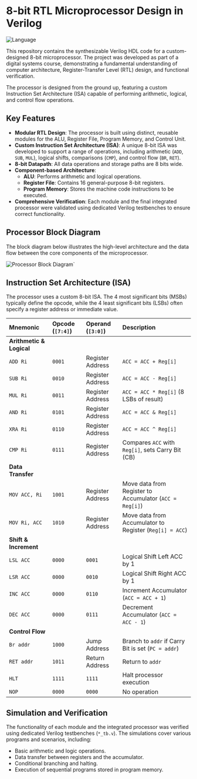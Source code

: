 # 8-bit RTL Microprocessor Design in Verilog

![Language](https://img.shields.io/badge/Language-Verilog-blue.svg)

This repository contains the synthesizable Verilog HDL code for a custom-designed 8-bit microprocessor. The project was developed as part of a digital systems course, demonstrating a fundamental understanding of computer architecture, Register-Transfer Level (RTL) design, and functional verification.

The processor is designed from the ground up, featuring a custom Instruction Set Architecture (ISA) capable of performing arithmetic, logical, and control flow operations.

## Key Features

-   **Modular RTL Design**: The processor is built using distinct, reusable modules for the ALU, Register File, Program Memory, and Control Unit.
-   **Custom Instruction Set Architecture (ISA)**: A unique 8-bit ISA was developed to support a range of operations, including arithmetic (`ADD`, `SUB`, `MUL`), logical shifts, comparisons (`CMP`), and control flow (`BR`, `RET`).
-   **8-bit Datapath**: All data operations and storage paths are 8 bits wide.
-   **Component-based Architecture**:
    -   **ALU**: Performs arithmetic and logical operations.
    -   **Register File**: Contains 16 general-purpose 8-bit registers.
    -   **Program Memory**: Stores the machine code instructions to be executed.
-   **Comprehensive Verification**: Each module and the final integrated processor were validated using dedicated Verilog testbenches to ensure correct functionality.

## Processor Block Diagram

The block diagram below illustrates the high-level architecture and the data flow between the core components of the microprocessor.

![Processor Block Diagram](![image](BlockDiagram.png)
)`


## Instruction Set Architecture (ISA)

The processor uses a custom 8-bit ISA. The 4 most significant bits (MSBs) typically define the opcode, while the 4 least significant bits (LSBs) often specify a register address or immediate value.

| Mnemonic      | Opcode (`[7:4]`) | Operand (`[3:0]`)  | Description                                        |
| :------------ | :--------------- | :----------------- | :------------------------------------------------- |
| **Arithmetic & Logical** |
| `ADD Ri`      | `0001`           | Register Address   | `ACC = ACC + Reg[i]`                               |
| `SUB Ri`      | `0010`           | Register Address   | `ACC = ACC - Reg[i]`                               |
| `MUL Ri`      | `0011`           | Register Address   | `ACC = ACC * Reg[i]` (8 LSBs of result)            |
| `AND Ri`      | `0101`           | Register Address   | `ACC = ACC & Reg[i]`                               |
| `XRA Ri`      | `0110`           | Register Address   | `ACC = ACC ^ Reg[i]`                               |
| `CMP Ri`      | `0111`           | Register Address   | Compares `ACC` with `Reg[i]`, sets Carry Bit (CB)  |
| **Data Transfer** |
| `MOV ACC, Ri` | `1001`           | Register Address   | Move data from Register to Accumulator (`ACC = Reg[i]`) |
| `MOV Ri, ACC` | `1010`           | Register Address   | Move data from Accumulator to Register (`Reg[i] = ACC`) |
| **Shift & Increment** |
| `LSL ACC`     | `0000`           | `0001`             | Logical Shift Left ACC by 1                          |
| `LSR ACC`     | `0000`           | `0010`             | Logical Shift Right ACC by 1                         |
| `INC ACC`     | `0000`           | `0110`             | Increment Accumulator (`ACC = ACC + 1`)              |
| `DEC ACC`     | `0000`           | `0111`             | Decrement Accumulator (`ACC = ACC - 1`)              |
| **Control Flow** |
| `Br addr`     | `1000`           | Jump Address       | Branch to `addr` if Carry Bit is set (`PC = addr`)   |
| `RET addr`    | `1011`           | Return Address     | Return to `addr`                                   |
| `HLT`         | `1111`           | `1111`             | Halt processor execution                           |
| `NOP`         | `0000`           | `0000`             | No operation                                       |

## Simulation and Verification

The functionality of each module and the integrated processor was verified using dedicated Verilog testbenches (`*_tb.v`). The simulations cover various programs and scenarios, including:
-   Basic arithmetic and logic operations.
-   Data transfer between registers and the accumulator.
-   Conditional branching and halting.
-   Execution of sequential programs stored in program memory.

